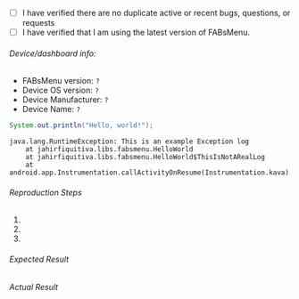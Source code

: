- [ ] I have verified there are no duplicate active or recent bugs, questions, or requests
- [ ] I have verified that I am using the latest version of FABsMenu.

###### Device/dashboard info:
 - FABsMenu version: `?`
 - Device OS version: `?`
 - Device Manufacturer: `?`
 - Device Name: `?`

<!-- Please wrap code with correct syntax highlighting. -->

```java
System.out.println("Hello, world!");
```

<!-- Please wrap logs with Gradle syntax highlighting (it makes them look better): -->

```Gradle
java.lang.RuntimeException: This is an example Exception log
    at jahirfiquitiva.libs.fabsmenu.HelloWorld
    at jahirfiquitiva.libs.fabsmenu.HelloWorld$ThisIsNotARealLog
    at android.app.Instrumentation.callActivityOnResume(Instrumentation.kava)
```
 
###### Reproduction Steps

1. 
2. 
3. 

###### Expected Result



###### Actual Result
